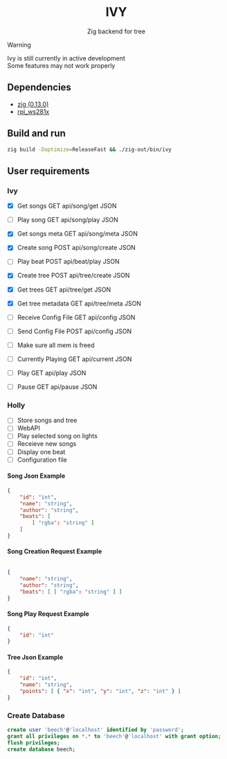 <div align="center">

# IVY

Zig backend for tree

</div>

> [!WARNING]
> Ivy is still currently in active development<br>
> Some features may not work properly

## Dependencies

- [zig (0.13.0)](https://github.com/tristanisham/zvm)
- [rpi_ws281x](https://github.com/jgarff/rpi_ws281x)

## Build and run

```sh
zig build -Doptimize=ReleaseFast && ./zig-out/bin/ivy
```

## User requirements

### Ivy
- [x] Get songs           GET api/song/get            JSON <br>
- [ ] Play song            GET api/song/play           JSON <br>
- [x] Get songs meta      GET api/song/meta           JSON <br>
- [x] Create song          POST api/song/create        JSON <br>
- [ ] Play beat            POST api/beat/play          JSON <br>
- [x] Create tree          POST api/tree/create        JSON <br>
- [x] Get trees           GET api/tree/get            JSON <br>
- [x] Get tree metadata   GET api/tree/meta           JSON <br>
- [ ] Receive Config File  GET api/config              JSON <br>
- [ ] Send Config File     POST api/config             JSON <br>

- [ ] Make sure all mem is freed

- [ ] Currently Playing     GET api/current             JSON <br>
- [ ] Play                  GET api/play                JSON <br>
- [ ] Pause                 GET api/pause               JSON <br>


### Holly
- [ ] Store songs and tree <br>
- [ ] WebAPI <br>
- [ ] Play selected song on lights <br>
- [ ] Receieve new songs <br>
- [ ] Display one beat <br>
- [ ] Configuration file <br>

#### Song Json Example
```json
{
    "id": "int",
    "name": "string",
    "author": "string",
    "beats": [
        [ "rgba": "string" ]
    ]
}
```

#### Song Creation Request Example
```json

{
    "name": "string",
    "author": "string",
    "beats": [ [ "rgba": "string" ] ]
}
```

#### Song Play Request Example
```json
{
    "id": "int"
}
```

#### Tree Json Example
```json
{
    "id": "int",
    "name": "string",
    "points": [ { "x": "int", "y": "int", "z": "int" } ]
}
```

### Create Database

```sql
create user 'beech'@'localhost' identified by 'password';
grant all privileges on *.* to 'beech'@'localhost' with grant option;
flush privileges;
create database beech;
```
